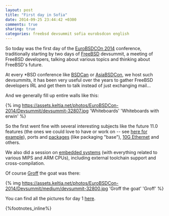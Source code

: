 ```yaml
---
layout: post
title: "First day in Sofia"
date: 2014-09-25 23:44:42 +0300
comments: true
sharing: true
categories: freebsd devsummit sofia eurobsdcon english
---
```


So today was the first day of the [EuroBSDCOn 2014](http://2014.eurobsdcon.org/) conference, traditionally starting by two days of [FreeBSD](http://www.freebsd.org/) devsummit, a meeting of FreeBSD developers, talking about various topics and thinking about FreeBSD's future.
<!--more-->
At every \*BSD conference like [BSDCan](http://bsdcan.org/) or [AsiaBSDCon](http://asiabsdcon.org/), we host such devsummits, it has been very useful over the years to gather FreeBSD developers IRL and get them to talk instead of just exchanging mail...

And we generally fill up entire walls like this:

{% img https://assets.keltia.net/photos/EuroBSDCon-2014/Devsummit/devsummit-32807.jpg 'Whiteboards' 'Whiteboards with erwin' %}

So the first went fine with several interesting subjects like the future 11.0 features (the ones we could love to have or work on -- see [here for example](https://assets.keltia.net/photos/EuroBSDCon-2014/Devsummit/slides/devsummit-32808.html)), ports and [packages](https://assets.keltia.net/photos/EuroBSDCon-2014/Devsummit/slides/devsummit-32834.html)  (like packaging "base"), [10G Ethernet](https://assets.keltia.net/photos/EuroBSDCon-2014/Devsummit/devsummit-32826.jpg) and others.

We also did a session on [embedded systems](https://assets.keltia.net/photos/EuroBSDCon-2014/Devsummit/slides/devsummit-32842.html) (with everything related to various MIPS and ARM CPUs), including external toolchain support and cross-compilation.

Of course [Groff](https://twitter.com/groffthebsdgoat) the goat was there:

{% img https://assets.keltia.net/photos/EuroBSDCon-2014/Devsummit/medium/devsummit-32800.jpg 'Groff the goat' 'Groff' %}

You can find all the pictures for day 1 [here](https://assets.keltia.net/photos/EuroBSDCon-2014/Devsummit/).

{%footnotes_inline%}
